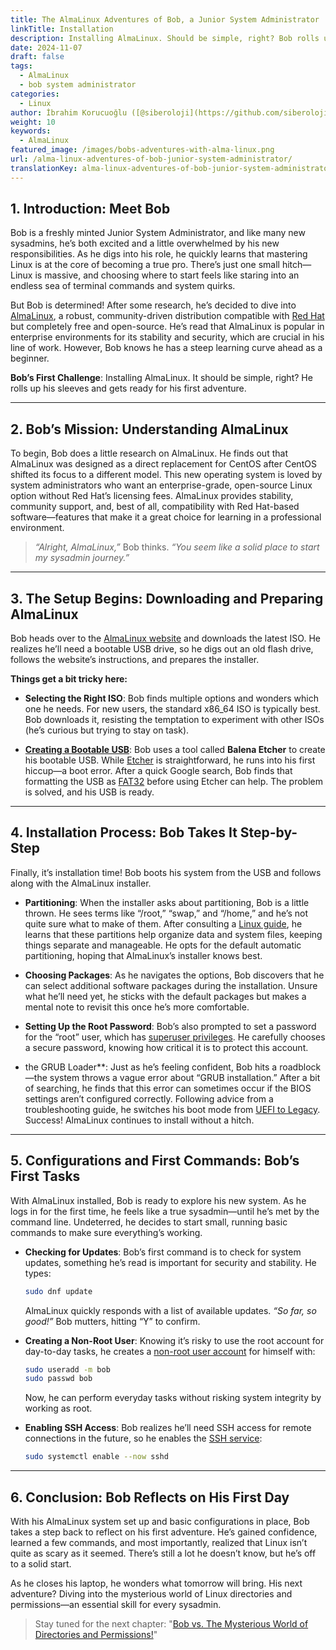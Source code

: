 ```yaml
---
title: The AlmaLinux Adventures of Bob, a Junior System Administrator
linkTitle: Installation
description: Installing AlmaLinux. Should be simple, right? Bob rolls up his sleeves and gets ready for his first adventure.
date: 2024-11-07
draft: false
tags:
  - AlmaLinux
  - bob system administrator
categories:
  - Linux
author: İbrahim Korucuoğlu ([@siberoloji](https://github.com/siberoloji))
weight: 10
keywords:
  - AlmaLinux
featured_image: /images/bobs-adventures-with-alma-linux.png
url: /alma-linux-adventures-of-bob-junior-system-administrator/
translationKey: alma-linux-adventures-of-bob-junior-system-administrator
---
```


## 1. Introduction: Meet Bob

Bob is a freshly minted Junior System Administrator, and like many new sysadmins, he’s both excited and a little overwhelmed by his new responsibilities. As he digs into his role, he quickly learns that mastering Linux is at the core of becoming a true pro. There’s just one small hitch—Linux is massive, and choosing where to start feels like staring into an endless sea of terminal commands and system quirks.

But Bob is determined! After some research, he’s decided to dive into [AlmaLinux](/exploring-alma-linux-enterprise-computing/), a robust, community-driven distribution compatible with [Red Hat](/red-hat-open-source-powerhouse-transforming-enterprise-computing/) but completely free and open-source. He’s read that AlmaLinux is popular in enterprise environments for its stability and security, which are crucial in his line of work. However, Bob knows he has a steep learning curve ahead as a beginner.

**Bob’s First Challenge**: Installing AlmaLinux. It should be simple, right? He rolls up his sleeves and gets ready for his first adventure.

---

## 2. Bob’s Mission: Understanding AlmaLinux

To begin, Bob does a little research on AlmaLinux. He finds out that AlmaLinux was designed as a direct replacement for CentOS after CentOS shifted its focus to a different model. This new operating system is loved by system administrators who want an enterprise-grade, open-source Linux option without Red Hat’s licensing fees. AlmaLinux provides stability, community support, and, best of all, compatibility with Red Hat-based software—features that make it a great choice for learning in a professional environment.

> *“Alright, AlmaLinux,”* Bob thinks. *“You seem like a solid place to start my sysadmin journey.”*

---

## 3. The Setup Begins: Downloading and Preparing AlmaLinux

Bob heads over to the [AlmaLinux website](https://almalinux.org) and downloads the latest ISO. He realizes he’ll need a bootable USB drive, so he digs out an old flash drive, follows the website’s instructions, and prepares the installer.

**Things get a bit tricky here:**

- **Selecting the Right ISO**: Bob finds multiple options and wonders which one he needs. For new users, the standard x86_64 ISO is typically best. Bob downloads it, resisting the temptation to experiment with other ISOs (he’s curious but trying to stay on task).

- [**Creating a Bootable USB**](/creating-bootable-usb-windows-linux-macos/): Bob uses a tool called **Balena Etcher** to create his bootable USB. While [Etcher](/balena-etcher-tool-creating-bootable-usb/) is straightforward, he runs into his first hiccup—a boot error. After a quick Google search, Bob finds that formatting the USB as [FAT32](/fat32-microsoft-windows-file-systems/) before using Etcher can help. The problem is solved, and his USB is ready.

---

## 4. Installation Process: Bob Takes It Step-by-Step

Finally, it’s installation time! Bob boots his system from the USB and follows along with the AlmaLinux installer.

- **Partitioning**: When the installer asks about partitioning, Bob is a little thrown. He sees terms like “/root,” “swap,” and “/home,” and he’s not quite sure what to make of them. After consulting a [Linux guide](/concepts-root-home-swap-spaces-linux/), he learns that these partitions help organize data and system files, keeping things separate and manageable. He opts for the default automatic partitioning, hoping that AlmaLinux’s installer knows best.

- **Choosing Packages**: As he navigates the options, Bob discovers that he can select additional software packages during the installation. Unsure what he’ll need yet, he sticks with the default packages but makes a mental note to revisit this once he’s more comfortable.

- **Setting Up the Root Password**: Bob’s also prompted to set a password for the “root” user, which has [superuser privileges](/understanding-root-user-linux-important-role-security/). He carefully chooses a secure password, knowing how critical it is to protect this account.

- the GRUB Loader**: Just as he’s feeling confident, Bob hits a roadblock—the system throws a vague error about “GRUB installation.” After a bit of searching, he finds that this error can sometimes occur if the BIOS settings aren’t configured correctly. Following advice from a troubleshooting guide, he switches his boot mode from [UEFI to Legacy](/understanding-uefi-legacy-boot-mode-comprehensive-guide/). Success! AlmaLinux continues to install without a hitch.

---

## 5. Configurations and First Commands: Bob’s First Tasks

With AlmaLinux installed, Bob is ready to explore his new system. As he logs in for the first time, he feels like a true sysadmin—until he’s met by the command line. Undeterred, he decides to start small, running basic commands to make sure everything’s working.

- **Checking for Updates**: Bob’s first command is to check for system updates, something he’s read is important for security and stability. He types:

    ```bash
    sudo dnf update
    ```

    AlmaLinux quickly responds with a list of available updates. *“So far, so good!”* Bob mutters, hitting “Y” to confirm.

- **Creating a Non-Root User**: Knowing it’s risky to use the root account for day-to-day tasks, he creates a [non-root user account](/creating-non-root-user-linux/) for himself with:

    ```bash
    sudo useradd -m bob
    sudo passwd bob
    ```

    Now, he can perform everyday tasks without risking system integrity by working as root.

- **Enabling SSH Access**: Bob realizes he’ll need SSH access for remote connections in the future, so he enables the [SSH service](/understanding-ssh-service-linux/):

    ```bash
    sudo systemctl enable --now sshd
    ```

---

## 6. Conclusion: Bob Reflects on His First Day

With his AlmaLinux system set up and basic configurations in place, Bob takes a step back to reflect on his first adventure. He’s gained confidence, learned a few commands, and most importantly, realized that Linux isn’t quite as scary as it seemed. There’s still a lot he doesn’t know, but he’s off to a solid start.

As he closes his laptop, he wonders what tomorrow will bring. His next adventure? Diving into the mysterious world of Linux directories and permissions—an essential skill for every sysadmin.

> Stay tuned for the next chapter: "[Bob vs. The Mysterious World of Directories and Permissions!](/bob-explores-mysterious-world-of-directories-permissions/)"
